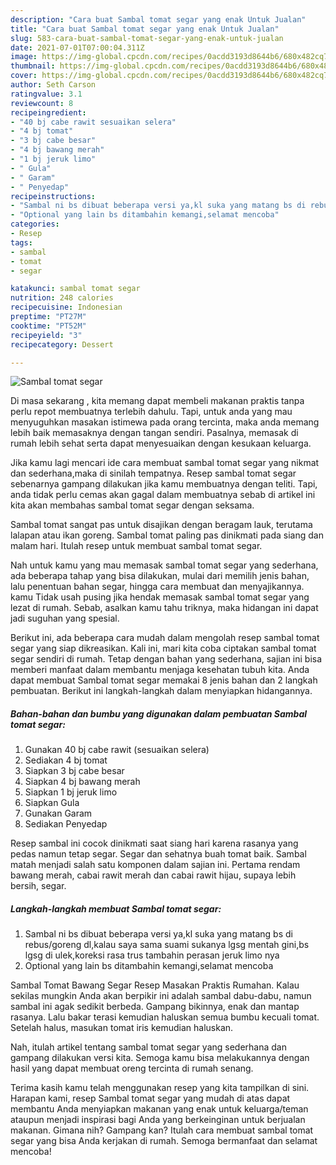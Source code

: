 ```yaml
---
description: "Cara buat Sambal tomat segar yang enak Untuk Jualan"
title: "Cara buat Sambal tomat segar yang enak Untuk Jualan"
slug: 583-cara-buat-sambal-tomat-segar-yang-enak-untuk-jualan
date: 2021-07-01T07:00:04.311Z
image: https://img-global.cpcdn.com/recipes/0acdd3193d8644b6/680x482cq70/sambal-tomat-segar-foto-resep-utama.jpg
thumbnail: https://img-global.cpcdn.com/recipes/0acdd3193d8644b6/680x482cq70/sambal-tomat-segar-foto-resep-utama.jpg
cover: https://img-global.cpcdn.com/recipes/0acdd3193d8644b6/680x482cq70/sambal-tomat-segar-foto-resep-utama.jpg
author: Seth Carson
ratingvalue: 3.1
reviewcount: 8
recipeingredient:
- "40 bj cabe rawit sesuaikan selera"
- "4 bj tomat"
- "3 bj cabe besar"
- "4 bj bawang merah"
- "1 bj jeruk limo"
- " Gula"
- " Garam"
- " Penyedap"
recipeinstructions:
- "Sambal ni bs dibuat beberapa versi ya,kl suka yang matang bs di rebus/goreng dl,kalau saya sama suami sukanya lgsg mentah gini,bs lgsg di ulek,koreksi rasa trus tambahin perasan jeruk limo nya"
- "Optional yang lain bs ditambahin kemangi,selamat mencoba"
categories:
- Resep
tags:
- sambal
- tomat
- segar

katakunci: sambal tomat segar 
nutrition: 248 calories
recipecuisine: Indonesian
preptime: "PT27M"
cooktime: "PT52M"
recipeyield: "3"
recipecategory: Dessert

---
```



![Sambal tomat segar](https://img-global.cpcdn.com/recipes/0acdd3193d8644b6/680x482cq70/sambal-tomat-segar-foto-resep-utama.jpg)

Di masa  sekarang , kita memang dapat membeli makanan praktis tanpa perlu repot membuatnya terlebih dahulu. Tapi, untuk anda yang mau menyuguhkan masakan istimewa pada orang tercinta, maka anda memang lebih baik memasaknya dengan tangan sendiri. Pasalnya, memasak di rumah lebih sehat serta dapat menyesuaikan dengan kesukaan keluarga.

Jika kamu lagi mencari ide cara membuat sambal tomat segar yang nikmat dan sederhana,maka di sinilah tempatnya. Resep sambal tomat segar  sebenarnya gampang dilakukan jika kamu membuatnya dengan teliti. Tapi, anda tidak perlu cemas akan gagal dalam membuatnya 
sebab di artikel ini kita akan membahas sambal tomat segar dengan seksama.  

Sambal tomat sangat pas untuk disajikan dengan beragam lauk, terutama lalapan atau ikan goreng. Sambal tomat paling pas dinikmati pada siang dan malam hari. Itulah resep untuk membuat sambal tomat segar.

Nah untuk kamu yang mau memasak sambal tomat segar yang sederhana, ada beberapa tahap yang bisa dilakukan, mulai dari memilih jenis bahan, lalu penentuan bahan segar, hingga cara membuat dan menyajikannya. kamu Tidak usah pusing jika hendak memasak sambal tomat segar yang lezat di rumah. Sebab, asalkan kamu  tahu triknya, maka hidangan ini dapat jadi suguhan yang spesial.

Berikut ini, ada beberapa cara mudah dalam mengolah resep sambal tomat segar yang siap dikreasikan. Kali ini, mari kita coba ciptakan sambal tomat segar sendiri di rumah. Tetap dengan bahan yang sederhana, sajian ini bisa memberi manfaat dalam membantu menjaga kesehatan tubuh kita. Anda dapat membuat Sambal tomat segar memakai 8 jenis bahan dan 2 langkah pembuatan. Berikut ini langkah-langkah dalam menyiapkan hidangannya.

<!--inarticleads1-->

##### Bahan-bahan dan bumbu yang digunakan dalam pembuatan Sambal tomat segar:

1. Gunakan 40 bj cabe rawit (sesuaikan selera)
1. Sediakan 4 bj tomat
1. Siapkan 3 bj cabe besar
1. Siapkan 4 bj bawang merah
1. Siapkan 1 bj jeruk limo
1. Siapkan  Gula
1. Gunakan  Garam
1. Sediakan  Penyedap


Resep sambal ini cocok dinikmati saat siang hari karena rasanya yang pedas namun tetap segar. Segar dan sehatnya buah tomat baik. Sambal matah menjadi salah satu komponen dalam sajian ini. Pertama rendam bawang merah, cabai rawit merah dan cabai rawit hijau, supaya lebih bersih, segar. 

<!--inarticleads2-->

##### Langkah-langkah membuat Sambal tomat segar:

1. Sambal ni bs dibuat beberapa versi ya,kl suka yang matang bs di rebus/goreng dl,kalau saya sama suami sukanya lgsg mentah gini,bs lgsg di ulek,koreksi rasa trus tambahin perasan jeruk limo nya
1. Optional yang lain bs ditambahin kemangi,selamat mencoba


Sambal Tomat Bawang Segar Resep Masakan Praktis Rumahan. Kalau sekilas mungkin Anda akan berpikir ini adalah sambal dabu-dabu, namun sambal ini agak sedikit berbeda. Gampang bikinnya, enak dan mantap rasanya. Lalu bakar terasi kemudian haluskan semua bumbu kecuali tomat. Setelah halus, masukan tomat iris kemudian haluskan. 

Nah, itulah artikel tentang  sambal tomat segar  yang sederhana dan gampang dilakukan versi kita. Semoga kamu bisa melakukannya dengan hasil yang dapat membuat oreng tercinta di rumah senang. 

Terima kasih kamu telah menggunakan resep yang kita tampilkan di sini. Harapan kami, resep  Sambal tomat segar yang mudah di atas dapat membantu Anda menyiapkan makanan yang enak untuk keluarga/teman ataupun menjadi inspirasi bagi Anda yang berkeinginan untuk berjualan makanan. Gimana nih? Gampang kan? Itulah cara membuat sambal tomat segar yang bisa Anda kerjakan di rumah. Semoga bermanfaat dan selamat mencoba!

